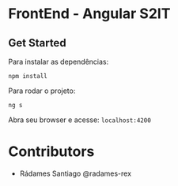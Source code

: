 
# FrontEnd - Angular S2IT

## Get Started

Para instalar as dependências:

`npm install`

Para rodar o projeto:

`ng s`

Abra seu browser e acesse: `localhost:4200`

# Contributors

-   Rádames Santiago @radames-rex
